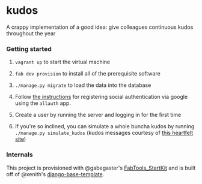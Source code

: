 # kudos

A crappy implementation of a good idea: give colleagues continuous kudos
throughout the year

### Getting started

1. `vagrant up` to start the virtual machine

2. `fab dev provision` to install all of the prerequisite software

3. `./manage.py migrate` to load the data into the database

4. Follow [the
   instructions](http://django-allauth.readthedocs.org/en/latest/providers.html#google)
   for registering social authentication via google using the `allauth` app.

5. Create a user by running the server and logging in for the first time

6. If you're so inclined, you can simulate a whole buncha kudos by running
   `./manage.py simulate_kudos` (kudos messages courtesy of [this heartfelt
   site](http://smstosay.com/thanks-sms/20-sms-to-say-thank-you-sms-to-say-thanks/))

### Internals

This project is provisioned with @gabegaster's
[FabTools_StartKit](https://github.com/gabegaster/FabTools_StartKit) and is
built off of @xenith's
[django-base-template](https://github.com/xenith/django-base-template).

